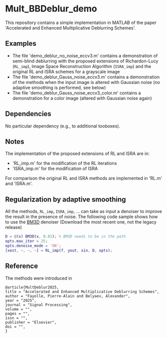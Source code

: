 # Mult_BBDeblur_demo
This repository contains a simple implementation in MATLAB of the paper 'Accelerated and Enhanced Multiplicative Deblurring Schemes'. 


## Examples 
- The file 'demo_deblur_no_noise_eccv3.m' contains a demonstration of semi-blind deblurring with the proposed extensions of Richardon-Lucy (```RL_imp```), Image Space Reconstruction Algorithm (```ISRA_imp```) and the original RL and ISRA schemes for a grayscale image 
- The file 'demo_deblur_Gauss_noise_eccv3.m' contains a demonstration of the methods when the input image is altered with Gaussian noise (no adaptive smoothing is performed, see below)
- The file 'demo_deblur_Gauss_noise_eccv3_color.m' contains a demonstration for a color image (altered with Gaussian noise again) 

## Dependencies 
No particular dependency (e.g., to additional tooboxes). 

## Notes 
The implementation of the proposed extensions of RL and ISRA are in: 
- 'RL_imp.m' for the modification of the RL iterations 
- 'ISRA_imp.m' for the modification of ISRA 

For comparison the original RL and ISRA methods are implemented in 'RL.m' and 'ISRA.m'. 

## Regularization by adaptive smoothing 
All the methods, ```RL_imp```, ```ISRA_imp```, ... can take as input a denoiser to improve the result in the presence of noise. The following code sample shows how to use the [BM3D](https://webpages.tuni.fi/foi/GCF-BM3D/index.html#ref_software) denoiser (Download the most recent one, not the legacy release) 
```matlab 
D = @(x) BM3D(x, 0.01); % BM3D needs to be in the path 
opts.max_iter = 25;
opts.denoise_mode = 'ON';
[xest, ~, ~, ~] = RL_imp(f, yout, xin, D, opts);
```

## Reference 
The methods were introduced in
```
@article{MultDeblur2025,
title = "Accelerated and Enhanced Multiplicative Deblurring Schemes",
author = "Fayolle, Pierre-Alain and Belyaev, Alexander",
year = "2025",
journal = "Signal Processing",
volume = "", 
pages = "", 
issn = "",
publisher = "Elsevier",
doi = "", 
}
```
